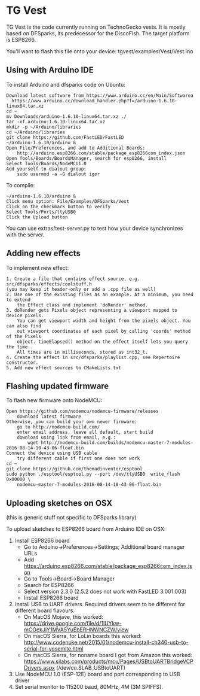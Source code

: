 TG Vest
================

TG Vest is the code currently running on TechnoGecko vests.
It is mostly based on DFSparks, its predecessor for the DiscoFish.
The target platform is ESP8266.

You'll want to flash this file onto your device:
tgvest/examples/Vest/Vest.ino

Using with Arduino IDE
----------------------------

To install Arduino and dfsparks code on Ubuntu:

    Download latest software from https://www.arduino.cc/en/Main/Softwarea
      https://www.arduino.cc/download_handler.php?f=/arduino-1.6.10-linux64.tar.xz
    cd ~
    mv Downloads/arduino-1.6.10-linux64.tar.xz ./
    tar -xf arduino-1.6.10-linux64.tar.xz
    mkdir -p ~/Arduino/libraries
    cd ~/Arduino/libraries
    git clone https://github.com/FastLED/FastLED
    ~/arduino-1.6.10/arduino &
    Open File/Preferences, and add to Additional Boards:
        http://arduino.esp8266.com/stable/package_esp8266com_index.json
    Open Tools/Boards/BoardsManager, search for esp8266, install
    Select Tools/Boards/NodeMCU1.0
    Add yourself to dialout group:
        sudo usermod -a -G dialout igor


To compile:

    ~/arduino-1.6.10/arduino &
    Click menu option: File/Examples/DFSparks/Vest
    Click on the checkmark button to verify
    Select Tools/Ports/ttyUSB0
    Click the Upload button

You can use extras/test-server.py to test how your device
synchronizes with the server.


Adding new effects
----------------------------

To implement new effect:

	1. Create a file that contains effect source, e.g. src/dfsparks/effects/coolstuff.h
	(you may keep it header-only or add a .cpp file as well)
	2. Use one of the existing files as an example. At a minimum, you need to extend
		the Effect class and implement 'doRender' method.
	3. doRender gets Pixels object representing a viewport mapped to device pixels.
		You can get viewport width and height from the pixels object. You can also find
		out viewport coordinates of each pixel by calling 'coords' method of the Pixels
		object. timeElapsed() method on the effect itself lets you query the time.
		All times are in milliseconds, stored as int32_t.
	4. Create the effect in src/dfsparks/playlist.cpp, see Repertoire constructor.
	5. Add new effect sources to CMakeLists.txt


Flashing updated firmware
-------------------------

To flash new firmware onto NodeMCU:

    Open https://github.com/nodemcu/nodemcu-firmware/releases
        download latest firmware
    Otherwise, you can build your own newer firmware:
        go to http://nodemcu-build.com/
        enter email address, leave all default, start build
        download using link from email, e.g.:
            wget http://nodemcu-build.com/builds/nodemcu-master-7-modules-2016-08-14-10-43-06-float.bin
    Connect the device using USB cable
        try different cable if first one does not work
    cd ~
    git clone https://github.com/themadinventor/esptool
    sudo python ./esptool/esptool.py --port /dev/ttyUSB0  write_flash 0x00000 \
        nodemcu-master-7-modules-2016-08-14-10-43-06-float.bin


Uploading sketches on OSX
-------------------------

(this is generic stuff not specific to DFSparks library)

To upload sketches to ESP8266 board from Arduino IDE on OSX:

1. Install ESP8266 board
   - Go to Arduino->Preferences->Settings; Additional board manager URLs
   - Add https://arduino.esp8266.com/stable/package_esp8266com_index.json
   - Go to Tools->Board->Board Manager
   - Search for ESP8266
   - Select version 2.3.0 (2.5.2 does not work with FastLED 3.001.003)
   - Install ESP8266 board
1. Install USB to UART drivers. Required drivers seem to be different for different
   board flavours.
   - On MacOS Mojave, this worked:
		https://drive.google.com/file/d/1lUYkw-mCOekJjY1MVA5YuEbERHNWNCZW/view
   - On macOS Sierra, for LoLin boards this worked:
		http://www.codenuke.net/2015/01/nodemcu-install-ch340-usb-to-serial-for-yosemite.html
   - On macOS Sierra, for noname board I got from Amazon this worked:
		https://www.silabs.com/products/mcu/Pages/USBtoUARTBridgeVCPDrivers.aspx (/dev/cu.SLAB_USBtoUART)
1. Use NodeMCU 1.0 (ESP-12E) board and port corresponding to USB driver
1. Set serial monitor to 115200 baud, 80MHz, 4M (3M SPIFFS).
